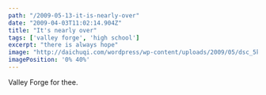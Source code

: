 ```yaml
---
path: "/2009-05-13-it-is-nearly-over"
date: "2009-04-03T11:02:14.904Z"
title: "It's nearly over"
tags: ['valley forge', 'high school']
excerpt: "there is always hope"
image: "http://daichuqi.com/wordpress/wp-content/uploads/2009/05/dsc_5kk041.jpg"
imagePosition: '0% 40%'
---
```


<p class="normal-article">
  Valley Forge for thee.
</p>
